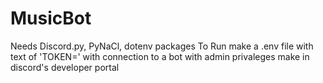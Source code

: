 # MusicBot
Needs Discord.py, PyNaCl, dotenv packages
To Run make a .env file with text of 'TOKEN=<TokenId>' with connection to a bot with admin privaleges make in discord's developer portal
